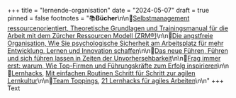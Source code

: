 +++
title = "lernende-organisation"
date = "2024-05-07"
draft = true
pinned = false
footnotes = "📚**Bücher**\n\n📕[Selbstmanagement ressourcenorientiert, Theoretische Grundlagen und Trainingsmanual für die Arbeit mit dem Zürcher Ressourcen Modell (ZRM®)](<https://www.exlibris.ch/de/buecher-buch/deutschsprachige-buecher/maja-storch/selbstmanagement-ressourcenorientiert/id/9783456862149/>)\n\n📕[Die angstfreie Organisation, Wie Sie psychologische Sicherheit am Arbeitsplatz für mehr Entwicklung, Lernen und Innovation schaffen](<https://www.exlibris.ch/de/buecher-buch/deutschsprachige-buecher/amy-c-edmondson/die-angstfreie-organisation/id/9783800660674/>)\n\n📕[Das neue Führen, Führen und sich führen lassen in Zeiten der Unvorhersehbarkeit](https://www.exlibris.ch/de/buecher-buch/deutschsprachige-buecher/bodo-janssen/das-neue-fuehren/id/9783424202854/)\n\n📕[Frag immer erst: warum, Wie Top-Firmen und Führungskräfte zum Erfolg inspirieren](<https://www.exlibris.ch/de/buecher-buch/deutschsprachige-buecher/simon-sinek/frag-immer-erst-warum/id/9783868815382/>)\n\n📕[Lernhacks,](<https://www.exlibris.ch/de/buecher-buch/deutschsprachige-buecher/thomas-tillmann/lernhacks/id/9783800664986/>) [Mit einfachen Routinen Schritt für Schritt zur agilen Lernkultur](https://www.exlibris.ch/de/buecher-buch/deutschsprachige-buecher/thomas-tillmann/lernhacks/id/9783800664986/)\n\n📕[Team Toppings,](<https://www.exlibris.ch/de/buecher-buch/deutschsprachige-buecher/franziska-schleuter/team-toppings/id/9783800671939/>) [21 Lernhacks für agiles Arbeiten](https://www.exlibris.ch/de/buecher-buch/deutschsprachige-buecher/franziska-schleuter/team-toppings/id/9783800671939/)\n\n[](<https://www.exlibris.ch/de/buecher-buch/deutschsprachige-buecher/franziska-schleuter/team-toppings/id/9783800671939/>)"
+++
Text